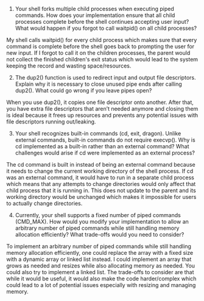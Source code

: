 1. Your shell forks multiple child processes when executing piped commands. How does your implementation ensure that all child processes complete before the shell continues accepting user input? What would happen if you forgot to call waitpid() on all child processes?

My shell calls waitpid() for every child process which makes sure that every command is complete before the shell goes back to prompting the user for new input. If I forgot to call it on the children processes, the parent would not collect the finished children's exit status which would lead to the system keeping the record and wasting space/resources.

2. The dup2() function is used to redirect input and output file descriptors. Explain why it is necessary to close unused pipe ends after calling dup2(). What could go wrong if you leave pipes open?

When you use dup2(), it copies one file descriptor onto another. After that, you have extra file descriptors that aren’t needed anymore and closing them is ideal because it frees up resources and prevents any potential issues with file descriptors running out/leaking.

3. Your shell recognizes built-in commands (cd, exit, dragon). Unlike external commands, built-in commands do not require execvp(). Why is cd implemented as a built-in rather than an external command? What challenges would arise if cd were implemented as an external process?

The cd command is built in instead of being an external command because it needs to change the current working directory of the shell process. If cd was an external command, it would have to run in a separate child process which means that any attempts to change directories would only affect that child process that it is running in. This does not update to the parent and its working directory would be unchanged which makes it impossible for users to actually change directories.

4. Currently, your shell supports a fixed number of piped commands (CMD_MAX). How would you modify your implementation to allow an arbitrary number of piped commands while still handling memory allocation efficiently? What trade-offs would you need to consider?

To implement an arbitrary number of piped commands while still handling memory allocation efficiently, one could replace the array with a fixed size with a dynamic array or linked list instead. I could implement an  array that grows as needed and resizes while also allocating memory as needed. You could also try to implement a linked list. The trade-offs to consider are that while it would be useful, it would also  make the code harder/complex which could lead to a lot of potential issues especially with resizing and managing memory. 
